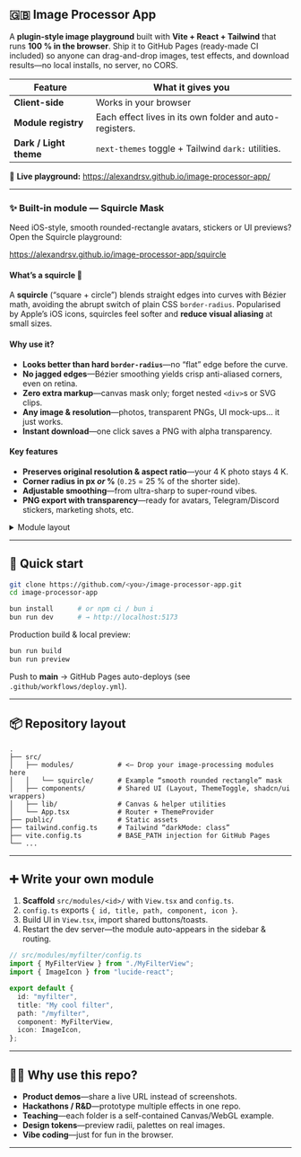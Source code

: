 ## 🇬🇧 **Image Processor App**

A **plugin-style image playground** built with **Vite + React + Tailwind** that runs **100 % in the browser**. Ship it to GitHub Pages (ready-made CI included) so anyone can drag-and-drop images, test effects, and download results—no local installs, no server, no CORS.

| Feature                 | What it gives you                                        |
|-------------------------|----------------------------------------------------------|
| **Сlient-side**         | Works in your browser                                    |
| **Module registry**     | Each effect lives in its own folder and auto-registers.  |
| **Dark / Light theme**  | `next-themes` toggle + Tailwind `dark:` utilities.       |

🔗 **Live playground:** <https://alexandrsv.github.io/image-processor-app/>

---

### ✨ Built-in module — **Squircle Mask**

Need iOS-style, smooth rounded-rectangle avatars, stickers or UI previews? Open the Squircle playground:

<https://alexandrsv.github.io/image-processor-app/squircle>

#### What’s a squircle 🤔
A **squircle** (“square + circle”) blends straight edges into curves with Bézier math, avoiding the abrupt switch of plain CSS `border-radius`. Popularised by Apple’s iOS icons, squircles feel softer and **reduce visual aliasing** at small sizes.

#### Why use it?
* **Looks better than hard `border-radius`**—no “flat” edge before the curve.
* **No jagged edges**—Bézier smoothing yields crisp anti-aliased corners, even on retina.
* **Zero extra markup**—canvas mask only; forget nested `<div>`s or SVG clips.
* **Any image & resolution**—photos, transparent PNGs, UI mock-ups… it just works.
* **Instant download**—one click saves a PNG with alpha transparency.

#### Key features
* **Preserves original resolution & aspect ratio**—your 4 K photo stays 4 K.
* **Corner radius in px *or* %** (`0.25` = 25 % of the shorter side).
* **Adjustable smoothing**—from ultra-sharp to super-round vibes.
* **PNG export with transparency**—ready for avatars, Telegram/Discord stickers, marketing shots, etc.

<details>
<summary>Module layout</summary>

```
src/modules/squircle/
├── SquircleView.tsx   # React UI: upload → tweak radius/smoothing → save PNG
├── config.ts          # Metadata for auto-registry
└── (math)             # Bézier helpers in src/lib/canvasUtils.ts
```
</details>

---

## 🚀 Quick start

```bash
git clone https://github.com/<you>/image-processor-app.git
cd image-processor-app

bun install      # or npm ci / bun i
bun run dev      # → http://localhost:5173
```

Production build & local preview:

```bash
bun run build
bun run preview
```

Push to **main** → GitHub Pages auto-deploys (see `.github/workflows/deploy.yml`).

---

## 📦 Repository layout

```
.
├── src/
│   ├── modules/           # <— Drop your image-processing modules here
│   │   └── squircle/      # Example “smooth rounded rectangle” mask
│   ├── components/        # Shared UI (Layout, ThemeToggle, shadcn/ui wrappers)
│   ├── lib/               # Canvas & helper utilities
│   └── App.tsx            # Router + ThemeProvider
├── public/                # Static assets
├── tailwind.config.ts     # Tailwind “darkMode: class”
├── vite.config.ts         # BASE_PATH injection for GitHub Pages
└── ...
```

---

## ➕ Write your own module

1. **Scaffold** `src/modules/<id>/` with `View.tsx` and `config.ts`.
2. `config.ts` exports `{ id, title, path, component, icon }`.
3. Build UI in `View.tsx`, import shared buttons/toasts.
4. Restart the dev server—the module auto-appears in the sidebar & routing.

```ts
// src/modules/myfilter/config.ts
import { MyFilterView } from "./MyFilterView";
import { ImageIcon } from "lucide-react";

export default {
  id: "myfilter",
  title: "My cool filter",
  path: "/myfilter",
  component: MyFilterView,
  icon: ImageIcon,
};
```

---

## 🙋‍♂️ Why use this repo?

* **Product demos**—share a live URL instead of screenshots.
* **Hackathons / R&D**—prototype multiple effects in one repo.
* **Teaching**—each folder is a self-contained Canvas/WebGL example.
* **Design tokens**—preview radii, palettes on real images.
* **Vibe coding**—just for fun in the browser.

---
